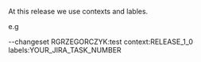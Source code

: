At this release we use contexts and lables.

e.g

--changeset RGRZEGORCZYK:test context:RELEASE_1_0 labels:YOUR_JIRA_TASK_NUMBER